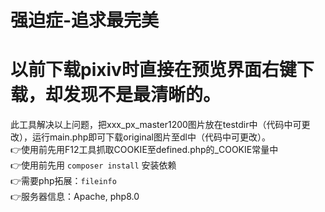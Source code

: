# 强迫症-追求最完美
# 以前下载pixiv时直接在预览界面右键下载，却发现不是最清晰的。
此工具解决以上问题，把xxx_px_master1200图片放在testdir中（代码中可更改），运行main.php即可下载original图片至dl中（代码中可更改）。  
👉使用前先用F12工具抓取COOKIE至defined.php的_COOKIE常量中  
👉使用前先用 `composer install` 安装依赖  
👉需要php拓展：`fileinfo`  
👉服务器信息：Apache, php8.0  